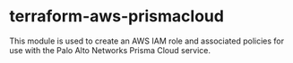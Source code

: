 # terraform-aws-prismacloud
This module is used to create an AWS IAM role and associated policies for use with the Palo Alto Networks Prisma Cloud service.

